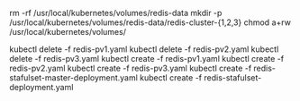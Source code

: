 rm -rf /usr/local/kubernetes/volumes/redis-data
mkdir -p /usr/local/kubernetes/volumes/redis-data/redis-cluster-{1,2,3}
chmod a+rw /usr/local/kubernetes/volumes/



kubectl delete -f redis-pv1.yaml
kubectl delete -f redis-pv2.yaml
kubectl delete -f redis-pv3.yaml
kubectl create -f redis-pv1.yaml
kubectl create -f redis-pv2.yaml
kubectl create -f redis-pv3.yaml
kubectl create -f redis-stafulset-master-deployment.yaml
kubectl create -f redis-stafulset-deployment.yaml
